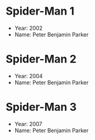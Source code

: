 # Spider-Man 1 
- Year: 2002 
- Name: Peter Benjamin Parker 

# Spider-Man 2 
- Year: 2004 
- Name: Peter Benjamin Parker 

# Spider-Man 3 
- Year: 2007 
- Name: Peter Benjamin Parker 
